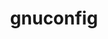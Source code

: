 ---
title: "gnuconfig"
layout: cache
categories: [package, develop-2023-06-25]
meta: {"versions": ["2022-09-17"], "compilers": ["gcc@=11.1.0", "gcc@=7.3.1"], "oss": ["amzn2", "ubuntu20.04"], "platforms": ["linux"], "targets": ["aarch64", "neoverse_n1", "ppc64le"], "stacks": ["aws-ahug-aarch64", "aws-isc-aarch64", "aws-pcluster-neoverse_n1", "aws-pcluster-neoverse_v1", "e4s-power", "radiuss-aws-aarch64", "root"], "num_specs": 3, "num_specs_by_stack": {"root": 3, "e4s-power": 1, "aws-pcluster-neoverse_v1": 1, "aws-isc-aarch64": 2, "aws-ahug-aarch64": 2, "radiuss-aws-aarch64": 2, "aws-pcluster-neoverse_n1": 1}}
spec_details: [{"hash": "nebvjbghcla26zbhafcagfgldslbffl5", "compiler": "gcc@=11.1.0", "versions": ["2022-09-17"], "os": "ubuntu20.04", "platform": "linux", "target": "ppc64le", "variants": ["build_system=generic"], "stacks": ["root", "e4s-power"], "size": "-", "tarball": "https://binaries.spack.io/releases/develop-2023-06-25/build_cache/linux-ubuntu20.04-ppc64le/gcc-11.1.0/gnuconfig-2022-09-17/linux-ubuntu20.04-ppc64le-gcc-11.1.0-gnuconfig-2022-09-17-nebvjbghcla26zbhafcagfgldslbffl5.spack"}, {"hash": "4s7fw56msscyep5vnmuy7vapriwrhmke", "compiler": "gcc@=7.3.1", "versions": ["2022-09-17"], "os": "amzn2", "platform": "linux", "target": "aarch64", "variants": ["build_system=generic"], "stacks": ["aws-pcluster-neoverse_v1", "aws-isc-aarch64", "aws-ahug-aarch64", "root", "radiuss-aws-aarch64", "aws-pcluster-neoverse_n1"], "size": "-", "tarball": "https://binaries.spack.io/releases/develop-2023-06-25/build_cache/linux-amzn2-aarch64/gcc-7.3.1/gnuconfig-2022-09-17/linux-amzn2-aarch64-gcc-7.3.1-gnuconfig-2022-09-17-4s7fw56msscyep5vnmuy7vapriwrhmke.spack"}, {"hash": "vz633ocpxnzqz2pxndxww5g5wtdgiy7w", "compiler": "gcc@=7.3.1", "versions": ["2022-09-17"], "os": "amzn2", "platform": "linux", "target": "neoverse_n1", "variants": ["build_system=generic"], "stacks": ["radiuss-aws-aarch64", "aws-isc-aarch64", "aws-ahug-aarch64", "root"], "size": "-", "tarball": "https://binaries.spack.io/releases/develop-2023-06-25/build_cache/linux-amzn2-neoverse_n1/gcc-7.3.1/gnuconfig-2022-09-17/linux-amzn2-neoverse_n1-gcc-7.3.1-gnuconfig-2022-09-17-vz633ocpxnzqz2pxndxww5g5wtdgiy7w.spack"}]
---